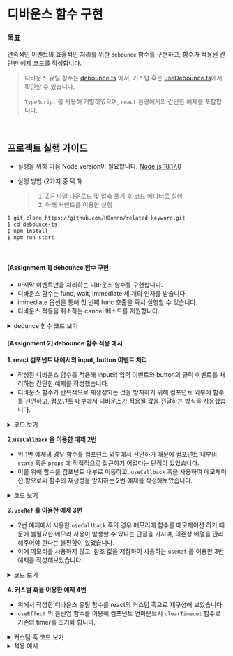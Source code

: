 # 디바운스 함수 구현

### 목표
연속적인 이벤트의 효율적인 처리를 위한 `debounce` 함수를 구현하고, 함수가 적용된 간단한 예제 코드를 작성합니다.

> 디바운스 유틸 함수는 [debounce.ts](https://github.com/H0onnn/function-debounce/tree/main/debounce-ts/src/utils) 에서, 커스텀 훅은 [useDebounce.ts](https://github.com/H0onnn/function-debounce/tree/main/debounce-ts/src/hooks)에서 확인할 수 있습니다.
>
> `TypeScript` 를 사용해 개발하였으며, `react` 환경에서의 간단한 예제를 포함합니다.
<br />

## 프로젝트 실행 가이드

- 실행을 위해 다음 Node version이 필요합니다.
  [Node.js 18.17.0](https://nodejs.org/ca/blog/release/v18.17.0/)

- 실행 방법 (2가지 중 택 1)
  > 1. ZIP 파일 다운로드 및 압축 풀기 후 코드 에디터로 실행
  > 2. 아래 커멘드를 이용한 실행

```bash
$ git clone https://github.com/H0onnn/related-keyword.git
$ cd debounce-ts
$ npm install
$ npm run start
```

<br />

#### [Assignment 1] debounce 함수 구현

- 마지막 이벤트만을 처리하는 디바운스 함수를 구현합니다.
- 디바운스 함수는 func, wait, immediate 세 개의 인자를 받습니다.
- immediate 옵션을 통해 첫 번째 func 호출을 즉시 실행할 수 있습니다.
- 디바운스 적용을 취소하는 cancel 메소드를 지원합니다.

<details>
  <summary>deounce 함수 코드 보기</summary>

  ```ts
  // debounce.ts
/**
 * @description 디바운스 함수 구현하기
 *
 * @param {Function} func - 디바운스가 적용 될 함수
 * @param {number} wait - 대기 시간 설정 (ms 단위로 500은 0.5초를 나타냄) (기본 값 : 500)
 * @param {boolean} immediate - true일 때, wait 시간 동안 대기하지 않고 func를 즉시 실행 (기본 값 : false)
 * @returns {Function} - 디바운스가 적용된 함수 리턴
 *
 * @example
 * const debouncedConsole = debounce(() => console.log('console !'), 500); => 이벤트가 끝난 후 0.5초 뒤에 콘솔 실행
 */

interface DebounceFunctionReturnTypes<T extends (...args: any[]) => any> {
  debounced: (...args: Parameters<T>) => Promise<ReturnType<T>>;
  cancel: () => void;
}

const debounce = <T extends (...args: any[]) => any>(
  func: T,
  wait: number = 500,
  immediate: boolean = false
): DebounceFunctionReturnTypes<T> => {
  let timeoutId: ReturnType<typeof setTimeout> | null = null;

  let setPromiseResolve: (value: ReturnType<T> | null) => void;

  const debounced = (...args: Parameters<T>): Promise<ReturnType<T>> => {
    return new Promise<ReturnType<T>>((res) => {
      const runImmediately = immediate && timeoutId === null;

      if (runImmediately) {
        res(func(...args));
      }

      const delay = () => {
        timeoutId = null;

        if (immediate === false) {
          res(func(...args));
        }
      };

      if (timeoutId !== null) {
        clearTimeout(timeoutId);
      }

      setPromiseResolve = res as (value: ReturnType<T> | null) => void;

      timeoutId = setTimeout(delay, wait);
    });
  };

  const cancel = () => {
    if (timeoutId !== null) {
      clearTimeout(timeoutId);
      timeoutId = null;

      if (setPromiseResolve) {
        setPromiseResolve(null);
      }
    }
  };

  return { debounced, cancel };
};

export default debounce;
  ```
</details>

#### [Assignment 2] debounce 함수 적용 예시

**1. react 컴포넌트 내에서의 input, button 이벤트 처리**

- 작성된 디바운스 함수를 적용해 input의 입력 이벤트와 button의 클릭 이벤트를 처리하는 간단한 예제를 작성했습니다.
- 디바운스 함수가 반복적으로 재생성되는 것을 방지하기 위해 컴포넌트 외부에 함수를 선언하고, 컴포넌트 내부에서 디바운스가 적용될 값을 전달하는 방식을 사용했습니다.

<details>
  <summary>코드 보기</summary>

```tsx
import { useState } from "react";
import debounce from "../utils/debounce";

const debouncedInputValue = debounce((debouncedValue: string) => {
  console.log("디바운싱 input", debouncedValue);
});

const debouncedButtonClick = debounce(
  () => {
    console.log("디바운싱 button");
  },
  1000,
  true
); // immediate true 적용

const DebounceExample = () => {
  const [inputValue, setInputValue] = useState<string>("");
  const [buttonClickCount, setButtonClickCount] = useState<number>(0);

  const handleInputChange = (e: React.ChangeEvent<HTMLInputElement>) => {
    setInputValue(e.target.value);

    debouncedInputValue.debounced(e.target.value);
  };

  const handleButtonClick = () => {
    setButtonClickCount((prevCount) => prevCount + 1);
    console.log("디바운싱 button");

    debouncedButtonClick.debounced();
  };

  const handleCancelDebouncedButton = () => {
    debouncedButtonClick.cancel();
  };

  return (
    <div>
      <p>디바운싱 예제 1</p>
      <input
        type="text"
        value={inputValue}
        onChange={handleInputChange}
        placeholder="콘솔 창을 확인해보세요."
      />
      <button onClick={handleButtonClick}>클릭</button>
      <button onClick={handleCancelDebouncedButton}>취소</button>
    </div>
  );
};

export default DebounceExample;
```
</details>

**2.`useCallback` 을 이용한 예제 2번**

- 위 1번 예제의 경우 함수를 컴포넌트 외부에서 선언하기 때문에 컴포넌트 내부의 `state` 혹은 `props` 에 직접적으로 접근하기 어렵다는 단점이 있었습니다.
- 이를 위해 함수를 컴포넌트 내부로 이동하고, `useCallback` 훅을 사용하여 메모제이션 함으로써 함수의 재생성을 방지하는 2번 예제를 작성해보았습니다.

<details>
  <summary>코드 보기</summary>

  ```tsx
  import { useState, useCallback } from "react";
import debounce from "../utils/debounce";

const DebounceWithUseCallback = () => {
  const [inputValue, setInputValue] = useState<string>("");
  const [buttonClickCount, setButtonClickCount] = useState<number>(0);

  const debouncedInputValue = useCallback(
    debounce((debouncedValue: string) => {
      console.log("디바운싱 input", debouncedValue);
    }).debounced,
    []
  );

  // 버튼 클릭에 대한 디바운싱 함수
  const debouncedButton = useCallback(
    debounce(
      () => {
        setButtonClickCount((prevCount) => prevCount + 1);
        console.log("디바운싱 button");
      },
      1000,
      true
    ).debounced,
    []
  );

  // 버튼 클릭 디바운싱 취소 함수
  const cancelButtonDebounce = useCallback(
    debounce(
      () => {
        console.log("디바운싱 button cancel");
      },
      1000,
      true
    ).cancel,
    []
  );

  const handleInputChange = (e: React.ChangeEvent<HTMLInputElement>) => {
    setInputValue(e.target.value);
    debouncedInputValue(e.target.value);
  };

  const handleButtonClick = () => {
    debouncedButton();
  };

  const handleCancelDebouncedButton = () => {
    cancelButtonDebounce();
  };

  return (
    // return ...
  );
};

export default DebounceWithUseCallback;
```
</details>

**3. `useRef` 를 이용한 예제 3번**

- 2번 예제에서 사용한 `useCallback` 훅의 경우 메모리에 함수를 메모제이션 하기 때문에 불필요한 메모리 사용이 발생할 수 있다는 단점을 가지며, 의존성 배열을 관리해주어야 한다는 불편함이 있었습니다.
- 이에 메모리를 사용하지 않고, 참조 값을 저장하여 사용하는 `useRef` 를 이용한 3번 예제를 작성해보았습니다. 

<details>
  <summary>코드 보기</summary>

  ```ts
  import { useRef, useEffect, useState } from "react";
import debounce from "../utils/debounce";

const DebounceWithRef = () => {
  const [inputValue, setInputValue] = useState<string>("");
  const [debouncedValue, setDebouncedValue] = useState<string>("");
  const [buttonClickCount, setButtonClickCount] = useState<number>(0);

  // Input 디바운싱 처리를 위한 ref
  const debouncedInputRef = useRef(
    debounce((value: string) => {
      setDebouncedValue(value);
    })
  );

  // Button 디바운싱 처리를 위한 ref
  const debouncedButtonRef = useRef(
    debounce(
      () => {
        setButtonClickCount((prevCount) => prevCount + 1);
      },
      1000, // wait = 1000ms
      true // immediate = true
    )
  );

  const handleInputChange = (e: React.ChangeEvent<HTMLInputElement>) => {
    setInputValue(e.target.value);
    debouncedInputRef.current.debounced(e.target.value);
  };

  const handleButtonClick = () => {
    debouncedButtonRef.current.debounced();
  };

  const handleCancelDebouncedButton = () => {
    debouncedButtonRef.current.cancel();
  };

  useEffect(() => {
    // ex) 디바운스 처리된 값에 따른 검색 api 호출
    debouncedValue && console.log("디바운싱 input", debouncedValue);
  }, [debouncedValue]);

  useEffect(() => {
    buttonClickCount && console.log("디바운싱 button", buttonClickCount);
  }, [buttonClickCount]);

  return (
   // return ...
  );
};

export default DebounceWithRef;
  ```
</details>

**4. 커스텀 훅을 이용한 예제 4번**

- 위에서 작성한 디바운스 유틸 함수를 react의 커스텀 훅으로 재구성해 보았습니다.
- `useEffect` 의 클린업 함수를 이용해 컴포넌트 언마운트시 `clearTimeout` 함수로 기존의 timer를 초기화 합니다.

<details>
  <summary>커스텀 훅 코드 보기</summary>

  ```ts
// useDebounce.ts
import { useState, useEffect } from "react";

interface UseDebounceReturnTypes<T extends (...args: any[]) => any> {
  debounced: (...args: Parameters<T>) => Promise<ReturnType<T>>;
  cancel: () => void;
}

const useDebounce = <T extends (...args: any[]) => any>(
  func: T,
  wait: number = 500,
  immediate: boolean = false
): UseDebounceReturnTypes<T> => {
  const [timeoutId, setTimeoutId] = useState<ReturnType<
    typeof setTimeout
  > | null>(null);
  const [promiseResolve, setPromiseResolve] = useState<
    ((value: ReturnType<T> | null) => void) | null
  >(null);

  const debounced = (...args: Parameters<T>): Promise<ReturnType<T>> => {
    return new Promise<ReturnType<T>>((res) => {
      const runImmediately = immediate && timeoutId === null;

      if (runImmediately) {
        res(func(...args));
      }

      const delay = () => {
        if (immediate === false) {
          res(func(...args));
        }

        setTimeoutId(null);
      };

      if (timeoutId !== null) {
        clearTimeout(timeoutId);
      }

      setPromiseResolve(res as (value: ReturnType<T> | null) => void);

      setTimeoutId(setTimeout(delay, wait));
    });
  };

  const cancel = () => {
    if (timeoutId !== null) {
      clearTimeout(timeoutId);

      if (promiseResolve) {
        setPromiseResolve(null);
      }
    }
  };

  useEffect(() => {
    return () => {
      timeoutId && clearTimeout(timeoutId);
    };
  }, [timeoutId]);

  return { debounced, cancel };
};

export default useDebounce;
```
</details>

<details>
  <summary>적용 예시</summary>

```tsx
import React, { useState } from "react";
import useDebounce from "../hooks/useDebounce";

const DebounceWithHooks = () => {
  const [inputValue, setInputValue] = useState<string>("");
  const [buttonClickCount, setButtonClickCount] = useState<number>(0);

  // Input 입력 이벤트 값에 대한 디바운싱 처리
  const { debounced: debouncedInputHandler } = useDebounce((value: string) => {
    console.log("디바운싱 input", value);
  });

  // Button 클릭 이벤트에 대한 디바운싱 처리
  const {
    debounced: debouncedButtonHandler,
    cancel: cancelDebouncedButtonHandler,
  } = useDebounce(
    () => {
      setButtonClickCount((prevCount) => prevCount + 1);
      console.log("디바운싱 button", buttonClickCount + 1);
    },
    1000, // wait = 1000ms
    true // immediate = true 적용
  );

  const handleInputChange = (e: React.ChangeEvent<HTMLInputElement>) => {
    setInputValue(e.target.value);
    debouncedInputHandler(e.target.value);
  };

  const handleButtonClick = () => {
    debouncedButtonHandler();
  };

  const handleCancelDebouncedButton = () => {
    cancelDebouncedButtonHandler();
  };

  return (
   // return ...
  );
};

export default DebounceWithHooks;
```
</details>
